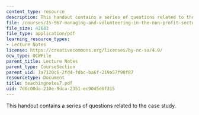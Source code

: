 ```yaml
---
content_type: resource
description: This handout contains a series of questions related to the case study.
file: /courses/15-967-managing-and-volunteering-in-the-non-profit-sector-spring-2005/7d6c00da210e9dca2351ec90d5d6f315_teachingnotes7.pdf
file_size: 42682
file_type: application/pdf
learning_resource_types:
- Lecture Notes
license: https://creativecommons.org/licenses/by-nc-sa/4.0/
ocw_type: OCWFile
parent_title: Lecture Notes
parent_type: CourseSection
parent_uid: 1a7120c6-2fd4-fdbc-ba6f-219a57f98f87
resourcetype: Document
title: teachingnotes7.pdf
uid: 7d6c00da-210e-9dca-2351-ec90d5d6f315
---
```

This handout contains a series of questions related to the case study.